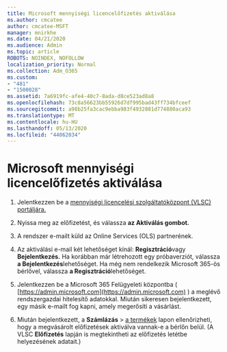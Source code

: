 ```yaml
---
title: Microsoft mennyiségi licencelőfizetés aktiválása
ms.author: cmcatee
author: cmcatee-MSFT
manager: mnirkhe
ms.date: 04/21/2020
ms.audience: Admin
ms.topic: article
ROBOTS: NOINDEX, NOFOLLOW
localization_priority: Normal
ms.collection: Adm_O365
ms.custom:
- "481"
- "1500028"
ms.assetid: 7a6919fc-afe4-40c7-8ada-d8ce523ad8a8
ms.openlocfilehash: 73c8a56623bb55926d7df995bad43ff734bfceef
ms.sourcegitcommit: a98b25fa3cac9ebba983f4932881d774880aca93
ms.translationtype: MT
ms.contentlocale: hu-HU
ms.lasthandoff: 05/13/2020
ms.locfileid: "44062034"
---
```

# <a name="activating-a-microsoft-volume-license-subscription"></a>Microsoft mennyiségi licencelőfizetés aktiválása

1. Jelentkezzen be a [mennyiségi licencelési szolgáltatóközpont (VLSC) portáljára.](https://go.microsoft.com/fwlink/p/?LinkId=329762)

2. Nyissa meg az előfizetést, és válassza **az Aktiválás gombot.**

3. A rendszer e-mailt küld az Online Services (OLS) partnerének.

4. Az aktiválási e-mail két lehetőséget kínál: **Regisztráció**vagy **Bejelentkezés.** Ha korábban már létrehozott egy próbaverziót, válassza **a Bejelentkezés**lehetőséget. Ha még nem rendelkezik Microsoft 365-ös bérlővel, válassza **a Regisztráció**lehetőséget.

5. Jelentkezzen be a Microsoft 365 Felügyeleti központba ( [https://admin.microsoft.com](https://admin.microsoft.com) ) a meglévő rendszergazdai hitelesítő adatokkal. Miután sikeresen bejelentkezett, egy másik e-mailt fog kapni, amely megerősíti a vásárlást.

6. Miután bejelentkezett, a **Számlázás** \> [a termékek](https://go.microsoft.com/fwlink/p/?linkid=842054) lapon ellenőrizheti, hogy a megvásárolt előfizetések aktiválva vannak-e a bérlőn belül. (A VLSC **Előfizetés** lapján is megtekintheti az előfizetés letétbe helyezésének adatait.)
